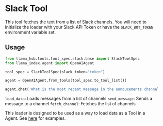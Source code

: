 # Slack Tool

This tool fetches the text from a list of Slack channels. You will need to initialize the loader with your Slack API Token or have the `SLACK_BOT_TOKEN` environment variable set.

## Usage

```python
from llama_hub.tools.tool_spec.slack.base import SlackToolSpec
from llama_index.agent import OpenAIAgent

tool_spec = SlackToolSpec(slack_token='token')

agent = OpenAIAgent.from_tools(tool_spec.to_tool_list())

agent.chat('What is the most recent message in the annoucements channel?')
```

`load_data`: Loads messages from a list of channels
`send_message`: Sends a message to a channel
`fetch_channel`: Fetches the list of channels

This loader is designed to be used as a way to load data as a Tool in a Agent. See [here](https://github.com/emptycrown/llama-hub/tree/main) for examples.

